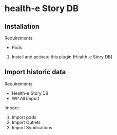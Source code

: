 # health-e Story DB

## Installation

Requirements:

- Pods

1) Install and activate this plugin (Health-e Story DB)

## Import historic data

Requirements:

- Health-e Story DB
- WP All Import

Import:

1) Import pods
2) Import Outlets
3) Import Syndications
